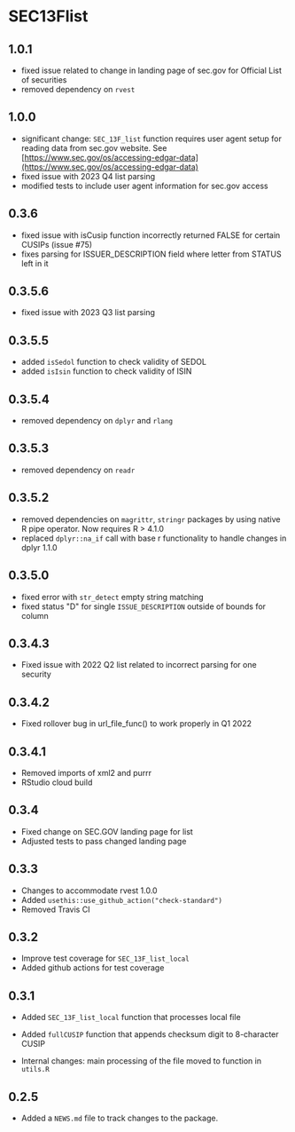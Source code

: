 # SEC13Flist 

## 1.0.1

* fixed issue related to change in landing page of sec.gov for Official List of securities
* removed dependency on `rvest`

## 1.0.0

* significant change: `SEC_13F_list` function requires user agent setup for reading data from sec.gov website. See [https://www.sec.gov/os/accessing-edgar-data](https://www.sec.gov/os/accessing-edgar-data)
* fixed issue with 2023 Q4 list parsing
* modified tests to include user agent information for sec.gov access

## 0.3.6

* fixed issue with isCusip function incorrectly returned FALSE for certain CUSIPs (issue #75)
* fixes parsing for ISSUER_DESCRIPTION field where letter from STATUS left in it

## 0.3.5.6

* fixed issue with 2023 Q3 list parsing

## 0.3.5.5

* added `isSedol` function to check validity of SEDOL
* added `isIsin` function to check validity of ISIN

## 0.3.5.4

* removed dependency on `dplyr` and `rlang`

## 0.3.5.3

* removed dependency on `readr`

## 0.3.5.2

* removed dependencies on `magrittr`, `stringr` packages by using native R pipe operator. Now requires R > 4.1.0
* replaced `dplyr::na_if` call with base r functionality to handle changes in dplyr 1.1.0

## 0.3.5.0

* fixed error with `str_detect` empty string matching 
* fixed status "D" for single `ISSUE_DESCRIPTION` outside of bounds for column

## 0.3.4.3

* Fixed issue with 2022 Q2 list related to incorrect parsing for one security 

## 0.3.4.2

* Fixed rollover bug in url_file_func() to work properly in Q1 2022

## 0.3.4.1

* Removed imports of xml2 and purrr
* RStudio cloud build

## 0.3.4

* Fixed change on SEC.GOV landing page for list
* Adjusted tests to pass changed landing page

## 0.3.3

* Changes to accommodate rvest 1.0.0
* Added `usethis::use_github_action("check-standard")`
* Removed Travis CI

## 0.3.2

* Improve test coverage for `SEC_13F_list_local`
* Added github actions for test coverage

## 0.3.1

* Added `SEC_13F_list_local` function that processes local file
* Added `fullCUSIP` function that appends checksum digit to 8-character CUSIP

* Internal changes: main processing of the file moved to function in `utils.R`

## 0.2.5

* Added a `NEWS.md` file to track changes to the package.
